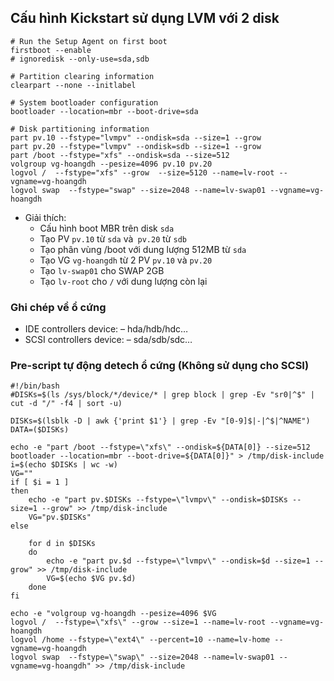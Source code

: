 ## Cấu hình Kickstart sử dụng LVM với 2 disk

```
# Run the Setup Agent on first boot
firstboot --enable
# ignoredisk --only-use=sda,sdb

# Partition clearing information
clearpart --none --initlabel

# System bootloader configuration
bootloader --location=mbr --boot-drive=sda

# Disk partitioning information
part pv.10 --fstype="lvmpv" --ondisk=sda --size=1 --grow
part pv.20 --fstype="lvmpv" --ondisk=sdb --size=1 --grow
part /boot --fstype="xfs" --ondisk=sda --size=512
volgroup vg-hoangdh --pesize=4096 pv.10 pv.20 
logvol /  --fstype="xfs" --grow  --size=5120 --name=lv-root --vgname=vg-hoangdh
logvol swap  --fstype="swap" --size=2048 --name=lv-swap01 --vgname=vg-hoangdh
```

- Giải thích:
	- Cấu hình boot MBR trên disk `sda`
	- Tạo PV `pv.10` từ `sda` và` pv.20` từ `sdb`
	- Tạo phân vùng /boot với dung lượng 512MB từ `sda`
	- Tạo VG `vg-hoangdh` từ 2 PV `pv.10` và `pv.20`
	- Tạo `lv-swap01` cho SWAP 2GB
	- Tạo `lv-root` cho `/` với dung lượng còn lại
	
### Ghi chép về ổ cứng

- IDE controllers device: – hda/hdb/hdc…
- SCSI controllers device: – sda/sdb/sdc…

### Pre-script tự động detech ổ cứng (Không sử dụng cho SCSI)

```
#!/bin/bash
#DISKs=$(ls /sys/block/*/device/* | grep block | grep -Ev "sr0|^$" | cut -d "/" -f4 | sort -u)

DISKs=$(lsblk -D | awk {'print $1'} | grep -Ev "[0-9]$|-|^$|^NAME")
DATA=($DISKs)

echo -e "part /boot --fstype=\"xfs\" --ondisk=${DATA[0]} --size=512
bootloader --location=mbr --boot-drive=${DATA[0]}" > /tmp/disk-include
i=$(echo $DISKs | wc -w)
VG=""
if [ $i = 1 ]
then
	echo -e "part pv.$DISKs --fstype=\"lvmpv\" --ondisk=$DISKs --size=1 --grow" >> /tmp/disk-include
	VG="pv.$DISKs"
else
	
	for d in $DISKs
	do
		echo -e "part pv.$d --fstype=\"lvmpv\" --ondisk=$d --size=1 --grow" >> /tmp/disk-include
		VG=$(echo $VG pv.$d)
	done
fi

echo -e "volgroup vg-hoangdh --pesize=4096 $VG
logvol /  --fstype=\"xfs\" --grow --size=1 --name=lv-root --vgname=vg-hoangdh
logvol /home --fstype=\"ext4\" --percent=10 --name=lv-home --vgname=vg-hoangdh
logvol swap  --fstype=\"swap\" --size=2048 --name=lv-swap01 --vgname=vg-hoangdh" >> /tmp/disk-include
```
